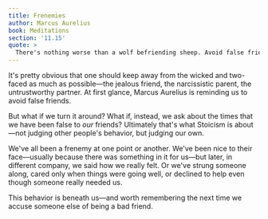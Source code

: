 ```yaml
---
title: Frenemies
author: Marcus Aurelius
book: Meditations
section: '11.15'
quote: >
  There's nothing worse than a wolf befriending sheep. Avoid false friendship at all costs. If you are good, straightforward, and well meaning it should show in your eyes and not escape notice.
---
```


It's pretty obvious that one should keep away from the wicked and two-faced as much as possible—the jealous friend, the narcissistic parent, the untrustworthy partner. At first glance, Marcus Aurelius is reminding us to avoid false friends.

But what if we turn it around? What if, instead, we ask about the times that we have been false to _our_ friends? Ultimately that's what Stoicism is about—not judging other people's behavior, but judging our own.

We've all been a frenemy at one point or another. We've been nice to their face—usually because there was something in it for us—but later, in different company, we said how we really felt. Or we've strung someone along, cared only when things were going well, or declined to help even though someone really needed us.

This behavior is beneath us—and worth remembering the next time we accuse someone else of being a bad friend.
